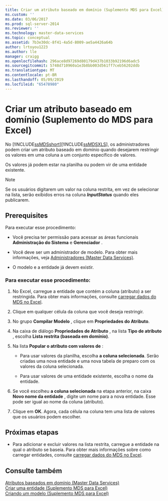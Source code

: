 ```yaml
---
title: Criar um atributo baseado em domínio (Suplemento MDS para Excel) | Microsoft Docs
ms.custom: ''
ms.date: 03/06/2017
ms.prod: sql-server-2014
ms.reviewer: ''
ms.technology: master-data-services
ms.topic: conceptual
ms.assetid: 7b3e30dc-8f41-4a5d-8009-ae5a4426a64b
author: lrtoyou1223
ms.author: lle
manager: craigg
ms.openlocfilehash: 296ace8d97269d80179d437b1033b92196d6adc5
ms.sourcegitcommit: 5748d710960a1e3b8bb003d561ff7ceb56202ddb
ms.translationtype: MT
ms.contentlocale: pt-BR
ms.lasthandoff: 05/09/2019
ms.locfileid: "65478980"
---
```

# <a name="create-a-domain-based-attribute-mds-add-in-for-excel"></a>Criar um atributo baseado em domínio (Suplemento do MDS para Excel)
  No [!INCLUDE[ssMDSshort](../../includes/ssmdsshort-md.md)][!INCLUDE[ssMDSXLS](../../includes/ssmdsxls-md.md)], os administradores podem criar um atributo baseado em domínio quando desejarem restringir os valores em uma coluna a um conjunto específico de valores.  
  
 Os valores já podem estar na planilha ou podem vir de uma entidade existente.  
  
> [!NOTE]  
>  Se os usuários digitarem um valor na coluna restrita, em vez de selecionar na lista, serão exibidos erros na coluna **$InputStatus$** quando eles publicarem.  
  
## <a name="prerequisites"></a>Prerequisites  
 Para executar esse procedimento:  
  
-   Você precisa ter permissão para acessar as áreas funcionais **Administração do Sistema** e **Gerenciador** .  
  
-   Você deve ser um administrador de modelo. Para obter mais informações, veja [Administradores &#40;Master Data Services&#41;](../administrators-master-data-services.md).  
  
-   O modelo e a entidade já devem existir.  
  
### <a name="to-perform-this-procedure"></a>Para executar esse procedimento:  
  
1.  No Excel, carregue a entidade que contém a coluna (atributo) a ser restringida. Para obter mais informações, consulte [carregar dados do MDS no Excel](export-data-to-excel-from-master-data-services.md).  
  
2.  Clique em qualquer célula da coluna que você deseja restringir.  
  
3.  No grupo **Compilar Modelo** , clique em **Propriedades do Atributo**.  
  
4.  Na caixa de diálogo **Propriedades de Atributo** , na lista **Tipo de atributo** , escolha **Lista restrita (baseada em domínio)**.  
  
5.  Na lista **Popular o atributo com valores de** :  
  
    -   Para usar valores da planilha, escolha **a coluna selecionada**. Serão criadas uma nova entidade e uma nova tabela de preparo com os valores da coluna selecionada.  
  
    -   Para usar valores de uma entidade existente, escolha o nome da entidade.  
  
6.  Se você escolheu **a coluna selecionada** na etapa anterior, na caixa **Novo nome da entidade** , digite um nome para a nova entidade. Esse pode ser igual ao nome da coluna (atributo).  
  
7.  Clique em **OK**. Agora, cada célula na coluna tem uma lista de valores que os usuários podem escolher.  
  
## <a name="next-steps"></a>Próximas etapas  
  
-   Para adicionar e excluir valores na lista restrita, carregue a entidade na qual o atributo se baseia. Para obter mais informações sobre como carregar entidades, consulte [carregar dados do MDS no Excel](export-data-to-excel-from-master-data-services.md).  
  
## <a name="see-also"></a>Consulte também  
 [Atributos baseados em domínio &#40;Master Data Services&#41;](../domain-based-attributes-master-data-services.md)   
 [Criar uma entidade &#40;Suplemento MDS para Excel&#41;](create-an-entity-mds-add-in-for-excel.md)   
 [Criando um modelo &#40;Suplemento MDS para Excel&#41;](building-a-model-mds-add-in-for-excel.md)  
  
  
